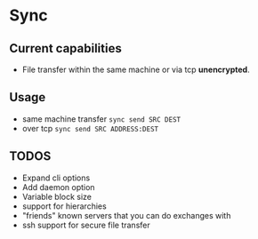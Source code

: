 # Sync

## Current capabilities

- File transfer within the same machine or via tcp **unencrypted**.

## Usage

- same machine transfer ```sync send SRC DEST```
- over tcp  ``sync send SRC ADDRESS:DEST``

## TODOS

- Expand cli options 
- Add daemon option
- Variable block size
- support for hierarchies
- "friends" known servers that you can do exchanges with
- ssh support for secure file transfer

